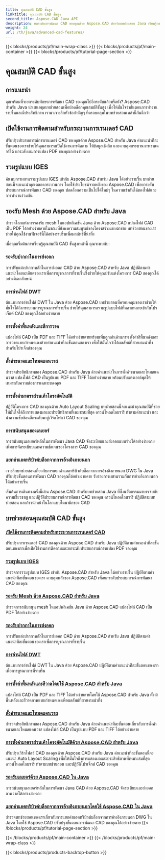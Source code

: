 ```yaml
---
title: คุณสมบัติ CAD ขั้นสูง
linktitle: คุณสมบัติ CAD ขั้นสูง
second_title: Aspose.CAD Java API
description: ยกระดับการพัฒนา CAD ของคุณด้วย Aspose.CAD สำหรับบทช่วยสอน Java เรียนรู้การเปิดใช้งานการติดตาม ผสานรวมรูปแบบ IGES การรองรับมาสเตอร์เมช ปรับแต่งการส่งออกปากกา อ่านไฟล์ DWT และอื่นๆ
weight: 24
url: /th/java/advanced-cad-features/
---
```


{{< blocks/products/pf/main-wrap-class >}}
{{< blocks/products/pf/main-container >}}
{{< blocks/products/pf/tutorial-page-section >}}

# คุณสมบัติ CAD ขั้นสูง


## การแนะนำ

คุณพร้อมที่จะยกระดับทักษะการพัฒนา CAD ของคุณไปอีกระดับแล้วหรือยัง? Aspose.CAD สำหรับ Java นำเสนอชุดบทช่วยสอนเพื่อปลดล็อกคุณสมบัติขั้นสูง เพื่อให้มั่นใจว่าขั้นตอนการทำงานราบรื่นและมีประสิทธิภาพ เรามาเจาะลึกหัวข้อสำคัญๆ ที่ครอบคลุมในบทช่วยสอนเหล่านี้กันดีกว่า

## เปิดใช้งานการติดตามสำหรับกระบวนการเรนเดอร์ CAD
ปรับปรุงประสบการณ์การเรนเดอร์ CAD ของคุณด้วย Aspose.CAD สำหรับ Java คำแนะนำทีละขั้นตอนของเราช่วยให้คุณสามารถเปิดใช้งานการติดตาม ให้ข้อมูลเชิงลึก และควบคุมกระบวนการเรนเดอร์ได้ ยกระดับเกมการแปลง PDF ของคุณอย่างง่ายดาย

## รวมรูปแบบ IGES
ค้นพบการผสานรวมรูปแบบ IGES เข้ากับ Aspose.CAD สำหรับ Java ได้อย่างราบรื่น บทช่วยสอนนี้จะแนะนำคุณตลอดกระบวนการ โดยใช้ประโยชน์จากพลังของ Aspose.CAD เพื่อยกระดับประสบการณ์การพัฒนา CAD ของคุณ ปลดล็อกความเป็นไปได้ใหม่ๆ ในความเข้ากันได้ของไฟล์และการทำงานร่วมกัน

## รองรับ Mesh ด้วย Aspose.CAD สำหรับ Java
สำรวจโลกแห่งการรองรับ mesh ในแอปพลิเคชัน Java ด้วย Aspose.CAD แปลงไฟล์ CAD เป็น PDF ได้อย่างง่ายดายในขณะที่ยังคงความสมบูรณ์ของโครงสร้างแบบตาข่าย บทช่วยสอนของเราช่วยให้คุณใช้งานฟีเจอร์นี้ได้อย่างราบรื่นเพื่อผลลัพธ์ที่น่าทึ่ง

เมื่อคุณเริ่มต้นการเรียนรู้คุณสมบัติ CAD ขั้นสูงเหล่านี้ คุณจะพบกับ:

### รองรับปากกาในการส่งออก
การปรับแต่งปากกาหลักในการส่งออก CAD ด้วย Aspose.CAD สำหรับ Java ปฏิบัติตามคำแนะนำโดยละเอียดของเราเพื่อการบูรณาการที่ราบรื่นซึ่งช่วยให้คุณปรับแต่งโครงการ CAD ของคุณได้อย่างมีเอกลักษณ์

### การอ่านไฟล์ DWT
ต้นแบบการอ่านไฟล์ DWT ใน Java ด้วย Aspose.CAD บทช่วยสอนที่ครอบคลุมของเราช่วยให้มั่นใจได้ถึงกระบวนการบูรณาการที่ราบรื่น ช่วยให้คุณสามารถรวมรูปแบบไฟล์ที่หลากหลายเข้ากับโปรเจ็กต์ CAD ของคุณได้อย่างง่ายดาย

### การตั้งค่าพื้นหลังและสีการวาด
แปลงไฟล์ CAD เป็น PDF และ TIFF ได้อย่างง่ายดายพร้อมเพิ่มลูกเล่นด้านภาพ ตั้งค่าสีพื้นหลังและการวาดแบบกำหนดเองด้วยคำแนะนำทีละขั้นตอนของเรา เพื่อให้มั่นใจว่าได้ผลลัพธ์ที่สวยงามน่าทึ่งสำหรับโปรเจ็กต์ของคุณ

### ตั้งค่าขนาดและโหมดแคนวาส
สำรวจประสิทธิภาพของ Aspose.CAD สำหรับ Java ด้วยคำแนะนำในการตั้งค่าขนาดและโหมดแคนวาส แปลงไฟล์ CAD เป็นรูปแบบ PDF และ TIFF ได้อย่างง่ายดาย พร้อมปรับแต่งเอาต์พุตให้เหมาะกับความต้องการเฉพาะของคุณ

### การตั้งค่ามาตราส่วนเค้าโครงอัตโนมัติ
ปฏิวัติโครงการ CAD ของคุณด้วย Auto Layout Scaling บทช่วยสอนนี้จะแนะนำคุณสมบัติที่ช่วยให้มั่นใจได้ถึงการแสดงผลและประสิทธิภาพที่เหมาะสมที่สุด ดาวน์โหลดไลบรารี ทำตามคำแนะนำ และนำความซับซ้อนอีกระดับมาสู่เวิร์กโฟลว์ CAD ของคุณ

### การสนับสนุนของเลเยอร์
การสนับสนุนเลเยอร์หลักในการพัฒนา Java CAD จัดระเบียบและส่งออกแบบร่างได้อย่างง่ายดาย เพิ่มการจัดระเบียบและความชัดเจนของโครงการ CAD ของคุณ

### แยกค่าแอตทริบิวต์บล็อกจากการอ้างอิงภายนอก
เจาะลึกบทช่วยสอนเกี่ยวกับการแยกค่าแอตทริบิวต์บล็อกจากการอ้างอิงภายนอก DWG ใน Java ปรับปรุงขั้นตอนการพัฒนา CAD ของคุณได้อย่างง่ายดาย รับรองการผสานรวมกับการอ้างอิงภายนอกได้อย่างราบรื่น

เริ่มต้นการเดินทางครั้งนี้ผ่าน Aspose.CAD สำหรับบทช่วยสอน Java ที่ซึ่งนวัตกรรมมาบรรจบกับความเชี่ยวชาญ และปฏิวัติประสบการณ์การพัฒนา CAD ของคุณ ดาวน์โหลดไลบรารี ปฏิบัติตามบทช่วยสอน และก้าวนำหน้าในโลกแบบไดนามิกของ CAD
## บทช่วยสอนคุณสมบัติ CAD ขั้นสูง
### [เปิดใช้งานการติดตามสำหรับกระบวนการเรนเดอร์ CAD](./enable-tracking-for-cad-rendering-process/)
ปรับปรุงการเรนเดอร์ CAD ของคุณด้วย Aspose.CAD สำหรับ Java ปฏิบัติตามคำแนะนำทีละขั้นตอนของเราเพื่อเปิดใช้งานการติดตามและยกระดับประสบการณ์การแปลง PDF ของคุณ
### [รวมรูปแบบ IGES](./integrate-iges-format/)
สำรวจการรวมรูปแบบ IGES เข้ากับ Aspose.CAD สำหรับ Java ได้อย่างราบรื่น ปฏิบัติตามคำแนะนำทีละขั้นตอนของเรา ควบคุมพลังของ Aspose.CAD เพื่อยกระดับประสบการณ์การพัฒนา CAD ของคุณ
### [รองรับ Mesh ด้วย Aspose.CAD สำหรับ Java](./mesh-support-in-cad/)
สำรวจการสนับสนุน mesh ในแอปพลิเคชัน Java ด้วย Aspose.CAD แปลงไฟล์ CAD เป็น PDF ได้อย่างง่ายดาย 
### [รองรับปากกาในการส่งออก](./pen-support-in-export/)
การปรับแต่งปากกาหลักในการส่งออก CAD ด้วย Aspose.CAD สำหรับ Java ปฏิบัติตามคำแนะนำทีละขั้นตอนของเราเพื่อการบูรณาการที่ราบรื่น
### [การอ่านไฟล์ DWT](./reading-dwt-files/)
ต้นแบบการอ่านไฟล์ DWT ใน Java ด้วย Aspose.CAD ปฏิบัติตามคำแนะนำทีละขั้นตอนของเราเพื่อการบูรณาการที่ราบรื่น
### [การตั้งค่าพื้นหลังและสีวาดโดยใช้ Aspose.CAD สำหรับ Java](./setting-background-and-drawing-color/)
แปลงไฟล์ CAD เป็น PDF และ TIFF ได้อย่างง่ายดายโดยใช้ Aspose.CAD สำหรับ Java ตั้งค่าพื้นหลังและสีวาดภาพแบบกำหนดเองเพื่อผลลัพธ์ที่สวยงามน่าทึ่ง
### [ตั้งค่าขนาดและโหมดแคนวาส](./set-canvas-size-and-mode/)
สำรวจประสิทธิภาพของ Aspose.CAD สำหรับ Java ด้วยคำแนะนำทีละขั้นตอนเกี่ยวกับการตั้งค่าขนาดและโหมดแคนวาส แปลงไฟล์ CAD เป็นรูปแบบ PDF และ TIFF ได้อย่างง่ายดาย
### [การตั้งค่ามาตราส่วนเค้าโครงอัตโนมัติด้วย Aspose.CAD สำหรับ Java](./setting-auto-layout-scaling/)
ปรับปรุงเวิร์กโฟลว์ CAD ของคุณด้วย Aspose.CAD สำหรับ Java คำแนะนำทีละขั้นตอนนี้จะแนะนำ Auto Layout Scaling เพื่อให้มั่นใจถึงการแสดงผลและประสิทธิภาพที่เหมาะสมที่สุด ดาวน์โหลดไลบรารี ทำตามบทช่วยสอน และปฏิวัติโปรเจ็กต์ CAD ของคุณ
### [รองรับเลเยอร์ด้วย Aspose.CAD ใน Java](./support-of-layers-in-cad/)
การสนับสนุนเลเยอร์หลักในการพัฒนา Java CAD ด้วย Aspose.CAD จัดระเบียบและส่งออกภาพวาดได้อย่างง่ายดาย
### [แยกค่าแอตทริบิวต์บล็อกจากการอ้างอิงภายนอกโดยใช้ Aspose.CAD ใน Java](./extract-block-attribute-value/)
สำรวจบทช่วยสอนของเราเกี่ยวกับการแยกค่าแอตทริบิวต์บล็อกจากการอ้างอิงภายนอก DWG ใน Java โดยใช้ Aspose.CAD ปรับปรุงขั้นตอนการพัฒนา CAD ของคุณได้อย่างง่ายดาย
{{< /blocks/products/pf/tutorial-page-section >}}

{{< /blocks/products/pf/main-container >}}
{{< /blocks/products/pf/main-wrap-class >}}

{{< blocks/products/products-backtop-button >}}
